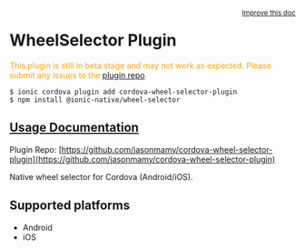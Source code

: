 <a style="float:right;font-size:12px;" href="http://github.com/ionic-team/ionic-native/edit/master/src/@ionic-native/plugins/wheel-selector/index.ts#L62">
  Improve this doc
</a>

# WheelSelector Plugin
  <p style="color:orange">
    This plugin is still in beta stage and may not work as expected. Please
    submit any issues to the <a target="_blank"
    href="/issues">plugin repo</a>.
  </p>


```
$ ionic cordova plugin add cordova-wheel-selector-plugin
$ npm install @ionic-native/wheel-selector
```

## [Usage Documentation](https://ionicframework.com/docs/native/wheel-selector/)

Plugin Repo: [https://github.com/jasonmamy/cordova-wheel-selector-plugin](https://github.com/jasonmamy/cordova-wheel-selector-plugin)

Native wheel selector for Cordova (Android/iOS).

## Supported platforms
- Android
- iOS



